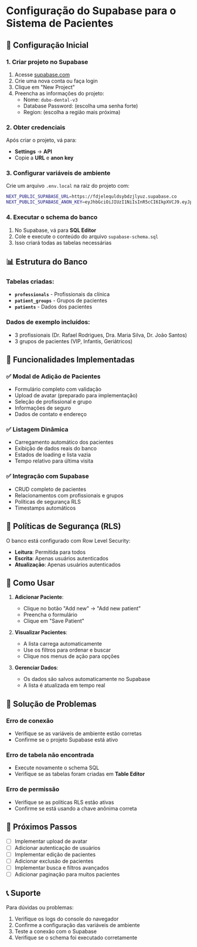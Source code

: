 # Configuração do Supabase para o Sistema de Pacientes

## 🚀 Configuração Inicial

### 1. Criar projeto no Supabase

1. Acesse [supabase.com](https://supabase.com)
2. Crie uma nova conta ou faça login
3. Clique em "New Project"
4. Preencha as informações do projeto:
   - Nome: `dubo-dental-v3`
   - Database Password: (escolha uma senha forte)
   - Region: (escolha a região mais próxima)

### 2. Obter credenciais

Após criar o projeto, vá para:
- **Settings** → **API**
- Copie a **URL** e **anon key**

### 3. Configurar variáveis de ambiente

Crie um arquivo `.env.local` na raiz do projeto com:

```bash
NEXT_PUBLIC_SUPABASE_URL=https://fdjelequldsybdzjlyuz.supabase.co
NEXT_PUBLIC_SUPABASE_ANON_KEY=eyJhbGciOiJIUzI1NiIsInR5cCI6IkpXVCJ9.eyJpc3MiOiJzdXBhYmFzZSIsInJlZiI6ImZkamVsZXF1bGRzeWJkempseXV6Iiwicm9sZSI6ImFub24iLCJpYXQiOjE3NTYyOTU1NzUsImV4cCI6MjA3MTg3MTU3NX0.0WpLs4WO1Gm4IdZwbLLGSJv7ub73lS3o2wlESz4Xhfk
```

### 4. Executar o schema do banco

1. No Supabase, vá para **SQL Editor**
2. Cole e execute o conteúdo do arquivo `supabase-schema.sql`
3. Isso criará todas as tabelas necessárias

## 📊 Estrutura do Banco

### Tabelas criadas:

- **`professionals`** - Profissionais da clínica
- **`patient_groups`** - Grupos de pacientes
- **`patients`** - Dados dos pacientes

### Dados de exemplo incluídos:

- 3 profissionais (Dr. Rafael Rodrigues, Dra. Maria Silva, Dr. João Santos)
- 3 grupos de pacientes (VIP, Infantis, Geriátricos)

## 🔧 Funcionalidades Implementadas

### ✅ Modal de Adição de Pacientes
- Formulário completo com validação
- Upload de avatar (preparado para implementação)
- Seleção de profissional e grupo
- Informações de seguro
- Dados de contato e endereço

### ✅ Listagem Dinâmica
- Carregamento automático dos pacientes
- Exibição de dados reais do banco
- Estados de loading e lista vazia
- Tempo relativo para última visita

### ✅ Integração com Supabase
- CRUD completo de pacientes
- Relacionamentos com profissionais e grupos
- Políticas de segurança RLS
- Timestamps automáticos

## 🚨 Políticas de Segurança (RLS)

O banco está configurado com Row Level Security:
- **Leitura**: Permitida para todos
- **Escrita**: Apenas usuários autenticados
- **Atualização**: Apenas usuários autenticados

## 📱 Como Usar

1. **Adicionar Paciente**:
   - Clique no botão "Add new" → "Add new patient"
   - Preencha o formulário
   - Clique em "Save Patient"

2. **Visualizar Pacientes**:
   - A lista carrega automaticamente
   - Use os filtros para ordenar e buscar
   - Clique nos menus de ação para opções

3. **Gerenciar Dados**:
   - Os dados são salvos automaticamente no Supabase
   - A lista é atualizada em tempo real

## 🐛 Solução de Problemas

### Erro de conexão
- Verifique se as variáveis de ambiente estão corretas
- Confirme se o projeto Supabase está ativo

### Erro de tabela não encontrada
- Execute novamente o schema SQL
- Verifique se as tabelas foram criadas em **Table Editor**

### Erro de permissão
- Verifique se as políticas RLS estão ativas
- Confirme se está usando a chave anônima correta

## 🔮 Próximos Passos

- [ ] Implementar upload de avatar
- [ ] Adicionar autenticação de usuários
- [ ] Implementar edição de pacientes
- [ ] Adicionar exclusão de pacientes
- [ ] Implementar busca e filtros avançados
- [ ] Adicionar paginação para muitos pacientes

## 📞 Suporte

Para dúvidas ou problemas:
1. Verifique os logs do console do navegador
2. Confirme a configuração das variáveis de ambiente
3. Teste a conexão com o Supabase
4. Verifique se o schema foi executado corretamente
